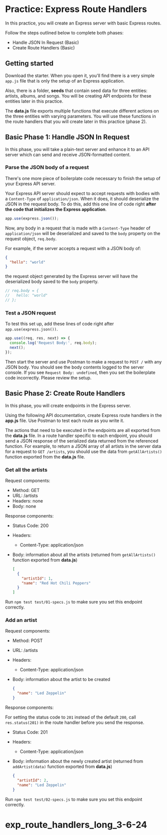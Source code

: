 # Practice: Express Route Handlers

In this practice, you will create an Express server with basic Express routes.

Follow the steps outlined below to complete both phases:

- Handle JSON In Request (Basic)
- Create Route Handlers (Basic)

## Getting started

Download the starter. When you open it, you'll find there is a very simple
`app.js` file that is only the setup of an Express application.

Also, there is a folder, __seeds__ that contain seed data for three entities:
artists, albums, and songs. You will be creating API endpoints for these
entities later in this practice.

The __data.js__ file exports multiple functions that execute different
actions on the three entities with varying parameters. You will use these
functions in the route handlers that you will create later in this practice
(phase 2).

## Basic Phase 1: Handle JSON In Request

In this phase, you will take a plain-text server and enhance it to an API 
server which can send and receive JSON-formatted content.

### Parse the JSON body of a request

There's one more piece of boilerplate code necessary to finish the setup of
your Express API server.

Your Express API server should expect to accept requests with bodies with a
`Content-Type` of `application/json`. When it does, it should deserialize the
JSON in the request body. To do this, add this one line of code right **after
the code that initializes the Express application**.

```js
app.use(express.json());
```

Now, any body in a request that is made with a `Content-Type` header of
`application/json` will be deserialized and saved to the `body` property on the
request object, `req.body`.

For example, if the server accepts a request with a JSON body of:

```json
{
  "hello": "world"
}
```

the request object generated by the Express server will have the deserialized
body saved to the `body` property.

```js
// req.body = {
//   hello: "world"
// };
```

### Test a JSON request

To test this set up, add these lines of code right after
`app.use(express.json())`.

```js
app.use((req, res, next) => {
  console.log('Request Body:', req.body);
  next();
});
```

Then start the server and use Postman to make a request to `POST /` with any
JSON body. You should see the body contents logged to the server console. If you
see `Request Body: undefined`, then you set the boilerplate code incorrectly.
Please review the setup.

## Basic Phase 2: Create Route Handlers

In this phase, you will create endpoints in the Express server.

Using the following API documentation, create Express route handlers in the
__app.js__ file. Use Postman to test each route as you write it.

The actions that need to be executed in the endpoints are all exported from the
__data.js__ file. In a route handler specific to each endpoint, you should send
a JSON response of the serialized data returned from the referenced function.
For example, to return a JSON array of all artists in the server data for a
request to `GET /artists`, you should use the data from `getAllArtists()`
function exported from the __data.js__ file.

### Get all the artists

Request components:

- Method: GET
- URL: /artists
- Headers: none
- Body: none

Response components:

- Status Code: 200
- Headers:
  - Content-Type: application/json
- Body: information about all the artists
  (returned from `getAllArtists()` function exported from __data.js__)

  ```json
  [
    {
      "artistId": 1,
      "name": "Red Hot Chili Peppers"
    }
  ]
  ```

Run `npm test test/01-specs.js` to make sure you set this endpoint correctly.

### Add an artist

Request components:

- Method: POST
- URL: /artists
- Headers:
  - Content-Type: application/json
- Body: information about the artist to be created

  ```json
  {
    "name": "Led Zeppelin"
  }
  ```

Response components:

For setting the status code to `201` instead of the default `200`, call
`res.status(201)` in the route handler before you send the response.

- Status Code: 201
- Headers:
  - Content-Type: application/json
- Body: information about the newly created artist
  (returned from `addArtist(data)` function exported from __data.js__)

  ```json
  {
    "artistId": 2,
    "name": "Led Zeppelin"
  }
  ```

Run `npm test test/02-specs.js` to make sure you set this endpoint correctly.
# exp_route_handlers_long_3-6-24
